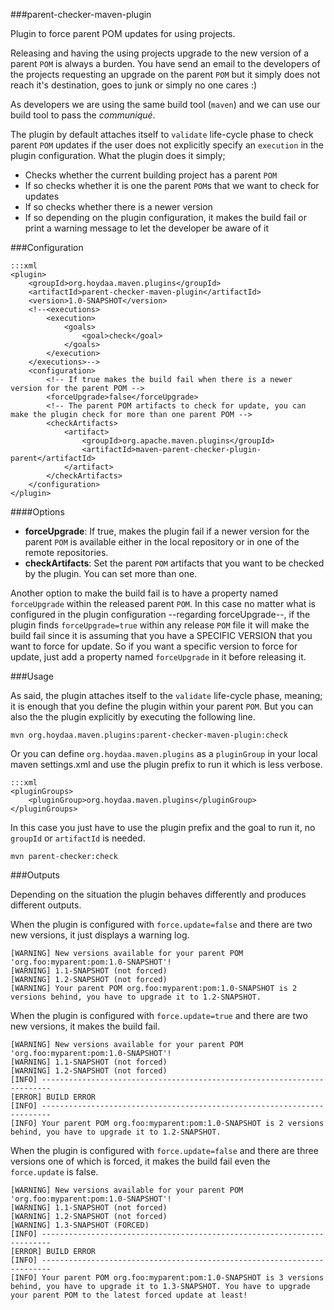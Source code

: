 ###parent-checker-maven-plugin

Plugin to force parent POM updates for using projects.

Releasing and having the using projects upgrade to the new version of a parent `POM` is always a burden. You have send
an email to the developers of the projects requesting an upgrade on the parent `POM` but it simply does not reach it's
destination, goes to junk or simply no one cares :)

As developers we are using the same build tool (`maven`) and we can use our build tool to pass the *communiqué*.

The plugin by default attaches itself to `validate` life-cycle phase to check parent `POM` updates if the user does not
explicitly specify an `execution` in the plugin configuration. What the plugin does it simply;

 - Checks whether the current building project has a parent `POM`
 - If so checks whether it is one the parent `POM`s that we want to check for updates
 - If so checks whether there is a newer version
 - If so depending on the plugin configuration, it makes the build fail or print a warning message to let the developer be aware of it

###Configuration

    :::xml
    <plugin>
        <groupId>org.hoydaa.maven.plugins</groupId>
        <artifactId>parent-checker-maven-plugin</artifactId>
        <version>1.0-SNAPSHOT</version>
        <!--<executions>
            <execution>
                <goals>
                    <goal>check</goal>
                </goals>
            </execution>
        </executions>-->
        <configuration>
            <!-- If true makes the build fail when there is a newer version for the parent POM -->
            <forceUpgrade>false</forceUpgrade>
            <!-- The parent POM artifacts to check for update, you can make the plugin check for more than one parent POM -->
            <checkArtifacts>
                <artifact>
                    <groupId>org.apache.maven.plugins</groupId>
                    <artifactId>maven-parent-checker-plugin-parent</artifactId>
                </artifact>
            </checkArtifacts>
        </configuration>
    </plugin>

####Options

- **forceUpgrade**: If true, makes the plugin fail if a newer version for the parent `POM` is available either in the local repository or in one of the remote repositories.
- **checkArtifacts**: Set the parent `POM` artifacts that you want to be checked by the plugin. You can set more than one.

Another option to make the build fail is to have a property named `forceUpgrade` within the released parent `POM`. In
this case no matter what is configured in the plugin configuration --regarding forceUpgrade--, if the plugin finds
`forceUpgrade=true` within any release `POM` file it will make the build fail since it is assuming that you have a
SPECIFIC VERSION that you want to force for update. So if you want a specific version to force for update, just add a
property named `forceUpgrade` in it before releasing it.

###Usage

As said, the plugin attaches itself to the `validate` life-cycle phase, meaning; it is enough that you define the plugin
within your parent `POM`. But you can also the the plugin explicitly by executing the following line.

    mvn org.hoydaa.maven.plugins:parent-checker-maven-plugin:check

Or you can define `org.hoydaa.maven.plugins` as a `pluginGroup` in your local maven settings.xml and use the
plugin prefix to run it which is less verbose.

    :::xml
    <pluginGroups>
        <pluginGroup>org.hoydaa.maven.plugins</pluginGroup>
    </pluginGroups>

In this case you just have to use the plugin prefix and the goal to run it, no `groupId` or `artifactId` is needed.

    mvn parent-checker:check

###Outputs

Depending on the situation the plugin behaves differently and produces different outputs.

When the plugin is configured with `force.update=false` and there are two new versions, it just displays a warning log.

    [WARNING] New versions available for your parent POM 'org.foo:myparent:pom:1.0-SNAPSHOT'!
    [WARNING] 1.1-SNAPSHOT (not forced)
    [WARNING] 1.2-SNAPSHOT (not forced)
    [WARNING] Your parent POM org.foo:myparent:pom:1.0-SNAPSHOT is 2 versions behind, you have to upgrade it to 1.2-SNAPSHOT.

When the plugin is configured with `force.update=true` and there are two new versions, it makes the build fail.

    [WARNING] New versions available for your parent POM 'org.foo:myparent:pom:1.0-SNAPSHOT'!
    [WARNING] 1.1-SNAPSHOT (not forced)
    [WARNING] 1.2-SNAPSHOT (not forced)
    [INFO] ------------------------------------------------------------------------
    [ERROR] BUILD ERROR
    [INFO] ------------------------------------------------------------------------
    [INFO] Your parent POM org.foo:myparent:pom:1.0-SNAPSHOT is 2 versions behind, you have to upgrade it to 1.2-SNAPSHOT.

When the plugin is configured with `force.update=false` and there are three versions one of which is forced, it makes the build fail even the `force.update` is false.

    [WARNING] New versions available for your parent POM 'org.foo:myparent:pom:1.0-SNAPSHOT'!
    [WARNING] 1.1-SNAPSHOT (not forced)
    [WARNING] 1.2-SNAPSHOT (not forced)
    [WARNING] 1.3-SNAPSHOT (FORCED)
    [INFO] ------------------------------------------------------------------------
    [ERROR] BUILD ERROR
    [INFO] ------------------------------------------------------------------------
    [INFO] Your parent POM org.foo:myparent:pom:1.0-SNAPSHOT is 3 versions behind, you have to upgrade it to 1.3-SNAPSHOT. You have to upgrade your parent POM to the latest forced update at least!
